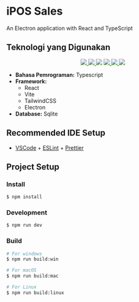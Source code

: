# iPOS Sales

An Electron application with React and TypeScript

## Teknologi yang Digunakan

<p align="center"> <a href="https://www.typescriptlang.org/"> <img src="https://img.shields.io/badge/TypeScript-3178C6?style=for-the-badge&logo=typescript&logoColor=white"> <a href="https://react.dev/"> <img src="https://img.shields.io/badge/-ReactJs-61DAFB?logo=react&logoColor=white&style=for-the-badge"> </a> <a href="https://vite.dev/"> <img src="https://img.shields.io/badge/Vite-646CFF?style=for-the-badge&logo=Vite&logoColor=white"></a> <a href="https://tailwindcss.com/"> <img src="https://img.shields.io/badge/Tailwind_CSS-grey?style=for-the-badge&logo=tailwind-css&logoColor=38B2AC"> </a> <a href="https://www.electronjs.org/"> <img src="https://img.shields.io/badge/-Electron-3b82f6?logo=electron&logoColor=white&style=for-the-badge"> </a> <a href="https://www.electronjs.org/"> <img src="https://img.shields.io/badge/-Sqlite-1dae32?logo=sqlite&logoColor=white&style=for-the-badge"> </a> </p>

- **Bahasa Pemrograman:** Typescript
- **Framework:**
  - React
  - Vite
  - TailwindCSS
  - Electron
- **Database:** Sqlite

## Recommended IDE Setup

- [VSCode](https://code.visualstudio.com/) + [ESLint](https://marketplace.visualstudio.com/items?itemName=dbaeumer.vscode-eslint) + [Prettier](https://marketplace.visualstudio.com/items?itemName=esbenp.prettier-vscode)

## Project Setup

### Install

```bash
$ npm install
```

### Development

```bash
$ npm run dev
```

### Build

```bash
# For windows
$ npm run build:win

# For macOS
$ npm run build:mac

# For Linux
$ npm run build:linux
```
